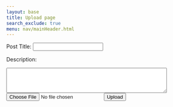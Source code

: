 ```yaml
---
layout: base
title: Upload page
search_exclude: true
menu: nav/mainHeader.html
---
```


<label for="title">Post Title:</label>
<input type="text" id="title-input" name="title">

<label for="description">Description:</label>
<textarea id="description-input" name="description" rows="4" cols="50"></textarea>

<input type="file" id="file-input">
<button id="upload-btn">Upload</button>

<script type="module" src="{{site.baseurl}}/assets/js/api/uploadImage.js">
